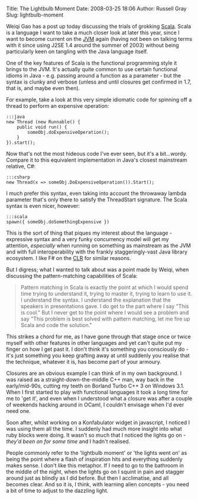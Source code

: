 Title: The Lightbulb Moment
Date: 2008-03-25 18:06
Author: Russell Gray
Slug: lightbulb-moment

Weiqi Gao has a post up today discussing the trials of grokking
[Scala][1]. Scala is a language I want to take a much closer look at later
this year, since I want to become current on the [JVM][2] again (having not
been on talking terms with it since using J2SE 1.4 around the summer of 2003)
without being particularly keen on tangling with the Java language itself.

One of the key features of Scala is the functional programming style it
brings to the JVM. It's actually quite common to use certain functional
idioms in Java - e.g. passing around a function as a parameter - but the
syntax is clunky and verbose (unless and until closures get confirmed in
1.7, that is, and maybe even then).

For example, take a look at this very simple idiomatic code for spinning
off a thread to perform an expensive operation:

    :::java
    new Thread (new Runnable() {
        public void run() {
            someObj.doExpensiveOperation();
        }
    }).start();

Now that's not the most hideous code I've ever seen, but it's a
bit...wordy. Compare it to this equivalent implementation in Java's
closest mainstream relative, C#:

    :::csharp
    new Thread(x => someObj.DoExpensiveOperation()).Start();

I much prefer this syntax, even taking into account the throwaway lambda
parameter that's only there to satisfy the ThreadStart signature. The
Scala syntax is even nicer, however:

    :::scala
    spawn({ someObj.doSomethingExpensive })

This is the sort of thing that piques my interest about the language -
expressive syntax and a very funky concurrency model will get my
attention, *especially* when running on something as mainstream as the
JVM and with full interoperability with the frankly staggeringly-vast
Java library ecosystem. I like F# on the
[CLR][3] for similar
reasons.

But I digress; what I wanted to talk about was a point made by Weiqi,
when discussing the pattern-matching capabilities of Scala:

> Pattern matching in Scala is exactly the point at which I would spend
> time trying to understand it, trying to master it, trying to learn to
> use it. I understand the syntax. I understand the explanation that the
> speakers in presentations gave. I do get to the part where I say "This
> is cool." But I never get to the point where I would see a problem and
> say "This problem is best solved with pattern matching, let me fire up
> Scala and code the solution."

This strikes a chord for me, as I have gone through that stage once or
twice myself with other features in other languages and yet can't quite
put my finger on how I get past it. I don't think it's something you
consciously do - it's just something you keep grafting away at until
suddenly you realise that the technique, whatever it is, has become part
of your armoury.

Closures are an obvious example I can think of in my own background. I
was raised as a straight-down-the-middle C++ man, way back in the
early/mid-90s, cutting my teeth on Borland Turbo C++ 3 on Windows 3.1.
When I first started to play with functional languages it took a long
time for me to 'get it', and even when I understood what a closure was
after a couple of weekends hacking around in OCaml, I couldn't envisage
when I'd ever need one.

Soon after, whilst working on a Konfabulator widget in javascript, I
noticed I was using them all the time. I suddenly had much more insight
into what ruby blocks were doing. It wasn't so much that I noticed the
lights go on - *they'd been on for some time* and I hadn't realised.

People commonly refer to the 'lightbulb moment' or 'the lights went on'
as being the point where a flash of inspiration hits and everything
suddenly makes sense. I don't like this metaphor. If I need to go to the
bathroom in the middle of the night, when the lights go on I squint in
pain and stagger around just as blindly as I did before. But then I
acclimatise, and all becomes clear. And so it is, I think, with learning
alien concepts - you need a bit of time to adjust to the dazzling light.


[1]: http://www.scala-lang.org/
[2]: http://en.wikipedia.org/wiki/Java_Virtual_Machine
[3]: http://en.wikipedia.org/wiki/Common_Language_Runtime